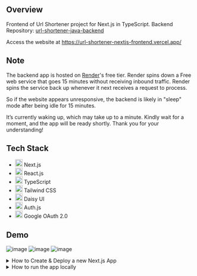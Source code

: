 ## Overview
Frontend of Url Shortener project for Next.js in TypeScript. Backend Repository: [url-shortener-java-backend](https://github.com/SnehanjanChatterjee/url-shortener-java-backend)

Access the website at https://url-shortener-nextjs-frontend.vercel.app/

## Note
The backend app is hosted on [Render](https://www.render.com)'s free tier. Render spins down a Free web service that goes 15 minutes without receiving inbound traffic. 
Render spins the service back up whenever it next receives a request to process.

So if the website appears unresponsive, the backend is likely in "sleep" mode after being idle for 15 minutes.

It’s currently waking up, which may take up to a minute. Kindly wait for a moment, and the app will be ready shortly. Thank you for your understanding!

## Tech Stack
<ul>
    <li><img src="https://www.vectorlogo.zone/logos/nextjs/nextjs-icon.svg" width="20"/> Next.js</li>
    <li><img src="https://www.vectorlogo.zone/logos/reactjs/reactjs-icon.svg" width="20"/> React.js</li>
    <li><img src="https://www.vectorlogo.zone/logos/typescriptlang/typescriptlang-icon.svg" width="20"/> TypeScript</li>
    <li><img src="https://www.vectorlogo.zone/logos/tailwindcss/tailwindcss-icon.svg" width="20"/> Tailwind CSS</li>
    <li><img src="https://www.vectorlogo.zone/logos/daisyui/daisyui-icon.svg" width="20"/> Daisy UI</li>
    <li><img src="https://authjs.dev/img/logo-sm.png" width="20"/> Auth.js</li>
    <li><img src="https://www.vectorlogo.zone/logos/google/google-icon.svg" width="20"/> Google OAuth 2.0</li>
</ul>


## Demo
![image](https://github.com/user-attachments/assets/45ab9fcd-c291-4640-b0c6-9c22aa41b4c9)
![image](https://github.com/user-attachments/assets/93caf0e1-2439-41a1-839a-36d0e1f744a2)
![image](https://github.com/user-attachments/assets/b983a3b0-4ee7-409b-a3ce-23791a5037ad)

<details>

<summary>
How to Create & Deploy a new Next.js App
</summary>

This is a [Next.js](https://nextjs.org) project bootstrapped with [`create-next-app`](https://nextjs.org/docs/app/api-reference/cli/create-next-app).

## Getting Started

First, run the development server:

```bash
npm run dev
# or
yarn dev
# or
pnpm dev
```

Open [http://localhost:3000](http://localhost:3000) with your browser to see the result.

You can start editing the page by modifying `app/page.tsx`. The page auto-updates as you edit the file.

This project uses [`next/font`](https://nextjs.org/docs/app/building-your-application/optimizing/fonts) to automatically optimize and load [Geist](https://vercel.com/font), a new font family for Vercel.

## Learn More

To learn more about Next.js, take a look at the following resources:

- [Next.js Documentation](https://nextjs.org/docs) - learn about Next.js features and API.
- [Learn Next.js](https://nextjs.org/learn) - an interactive Next.js tutorial.

You can check out [the Next.js GitHub repository](https://github.com/vercel/next.js) - your feedback and contributions are welcome!

## Deploy on Vercel

The easiest way to deploy your Next.js app is to use the [Vercel Platform](https://vercel.com/new?utm_medium=default-template&filter=next.js&utm_source=create-next-app&utm_campaign=create-next-app-readme) from the creators of Next.js.

Check out our [Next.js deployment documentation](https://nextjs.org/docs/app/building-your-application/deploying) for more details.

</details>

<details>

<summary>
How to run the app locally
</summary>

## Prerequisites

1. **Node.js 22+** - Ensure you have Node.js version 22 or later installed. You can download it from [Node.js Official Site](https://nodejs.org/).

2. **npm** or **yarn** or **pnpm** - A package manager to install dependencies. npm comes with Node.js, but you can also use yarn / pnpm if preferred.

## Clone the Repository

1. Fork the repository using the **Fork** button at the top-right corner of the repository page.
2. Clone the forked repository:

```
git clone https://github.com/yourusername/nextjs-app.git
cd nextjs-app
```

## Install Dependencies
Run the following command in the project directory to install all required dependencies:

```node
npm install
```
### or
```node
yarn install
```
### or
```node
pnpm install
```

## Configure Environment Variables
If your project uses environment variables, create a .env file in the root directory and add the required variables. Example:

```
NEXT_PUBLIC_BACKEND_CLOUD_ENDPOINT=<base-url-of-hosted-backend-server>
NEXT_PUBLIC_BACKEND_REST_PATH=<rest-api-path-of-backend-service>
NEXT_PUBLIC_SHOW_INFO_BUTTON=true [If you need to show the info. message button on bottom right of page]
NEXT_PUBLIC_INFO_MESSAGE_LINE1=<line-1-of-message>
NEXT_PUBLIC_INFO_MESSAGE_LINE2=<line-2-of-message> [Optional]
AUTH_SECRET= [Should be added by AuthJS automatically when you run npx auth secret]
AUTH_GOOGLE_ID=<create-a-new-app-in-google-cloud-console-and-create-a-credential>
AUTH_GOOGLE_SECRET=<create-a-new-app-in-google-cloud-console-and-create-a-credential>
```

Ensure you do not commit sensitive data by adding .env to .gitignore:

```
echo ".env*" >> .gitignore
```

## Run the Development Server
Start the development server using:

```node
npm run dev
```
### or
```node
yarn dev
```
### or
```node
pnpm dev
```
The server will start, and the application will be accessible at http://localhost:3000.

</details>
